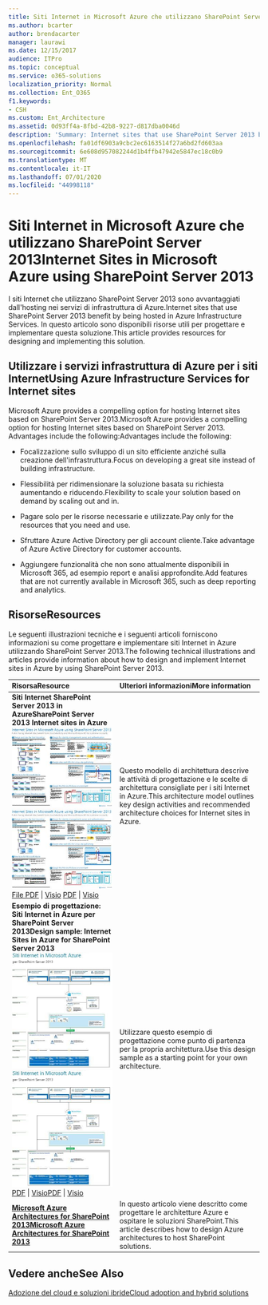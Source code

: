 ```yaml
---
title: Siti Internet in Microsoft Azure che utilizzano SharePoint Server 2013
ms.author: bcarter
author: brendacarter
manager: laurawi
ms.date: 12/15/2017
audience: ITPro
ms.topic: conceptual
ms.service: o365-solutions
localization_priority: Normal
ms.collection: Ent_O365
f1.keywords:
- CSH
ms.custom: Ent_Architecture
ms.assetid: 0d93ff4a-8fbd-42b8-9227-d817dba0046d
description: 'Summary: Internet sites that use SharePoint Server 2013 benefit by being hosted in Azure Infrastructure Services. This article provides resources for designing and implementing this solution.'
ms.openlocfilehash: fa01df6903a9cbc2ec6163514f27a6bd2fd603aa
ms.sourcegitcommit: 6e608d957082244d1b4ffb47942e5847ec18c0b9
ms.translationtype: MT
ms.contentlocale: it-IT
ms.lasthandoff: 07/01/2020
ms.locfileid: "44998118"
---
```

# <a name="internet-sites-in-microsoft-azure-using-sharepoint-server-2013"></a><span data-ttu-id="ed78c-104">Siti Internet in Microsoft Azure che utilizzano SharePoint Server 2013</span><span class="sxs-lookup"><span data-stu-id="ed78c-104">Internet Sites in Microsoft Azure using SharePoint Server 2013</span></span>

 <span data-ttu-id="ed78c-105">I siti Internet che utilizzano SharePoint Server 2013 sono avvantaggiati dall'hosting nei servizi di infrastruttura di Azure.</span><span class="sxs-lookup"><span data-stu-id="ed78c-105">Internet sites that use SharePoint Server 2013 benefit by being hosted in Azure Infrastructure Services.</span></span> <span data-ttu-id="ed78c-106">In questo articolo sono disponibili risorse utili per progettare e implementare questa soluzione.</span><span class="sxs-lookup"><span data-stu-id="ed78c-106">This article provides resources for designing and implementing this solution.</span></span>
  
## <a name="using-azure-infrastructure-services-for-internet-sites"></a><span data-ttu-id="ed78c-107">Utilizzare i servizi infrastruttura di Azure per i siti Internet</span><span class="sxs-lookup"><span data-stu-id="ed78c-107">Using Azure Infrastructure Services for Internet sites</span></span>

<span data-ttu-id="ed78c-108">Microsoft Azure provides a compelling option for hosting Internet sites based on SharePoint Server 2013.</span><span class="sxs-lookup"><span data-stu-id="ed78c-108">Microsoft Azure provides a compelling option for hosting Internet sites based on SharePoint Server 2013.</span></span> <span data-ttu-id="ed78c-109">Advantages include the following:</span><span class="sxs-lookup"><span data-stu-id="ed78c-109">Advantages include the following:</span></span>
  
- <span data-ttu-id="ed78c-110">Focalizzazione sullo sviluppo di un sito efficiente anziché sulla creazione dell'infrastruttura.</span><span class="sxs-lookup"><span data-stu-id="ed78c-110">Focus on developing a great site instead of building infrastructure.</span></span>
    
- <span data-ttu-id="ed78c-111">Flessibilità per ridimensionare la soluzione basata su richiesta aumentando e riducendo.</span><span class="sxs-lookup"><span data-stu-id="ed78c-111">Flexibility to scale your solution based on demand by scaling out and in.</span></span>
    
- <span data-ttu-id="ed78c-112">Pagare solo per le risorse necessarie e utilizzate.</span><span class="sxs-lookup"><span data-stu-id="ed78c-112">Pay only for the resources that you need and use.</span></span>
    
- <span data-ttu-id="ed78c-113">Sfruttare Azure Active Directory per gli account cliente.</span><span class="sxs-lookup"><span data-stu-id="ed78c-113">Take advantage of Azure Active Directory for customer accounts.</span></span>
    
- <span data-ttu-id="ed78c-114">Aggiungere funzionalità che non sono attualmente disponibili in Microsoft 365, ad esempio report e analisi approfondite.</span><span class="sxs-lookup"><span data-stu-id="ed78c-114">Add features that are not currently available in Microsoft 365, such as deep reporting and analytics.</span></span>
    
## <a name="resources"></a><span data-ttu-id="ed78c-115">Risorse</span><span class="sxs-lookup"><span data-stu-id="ed78c-115">Resources</span></span>

<span data-ttu-id="ed78c-116">Le seguenti illustrazioni tecniche e i seguenti articoli forniscono informazioni su come progettare e implementare siti Internet in Azure utilizzando SharePoint Server 2013.</span><span class="sxs-lookup"><span data-stu-id="ed78c-116">The following technical illustrations and articles provide information about how to design and implement Internet sites in Azure by using SharePoint Server 2013.</span></span>
  
|<span data-ttu-id="ed78c-117">**Risorsa**</span><span class="sxs-lookup"><span data-stu-id="ed78c-117">**Resource**</span></span>|<span data-ttu-id="ed78c-118">**Ulteriori informazioni**</span><span class="sxs-lookup"><span data-stu-id="ed78c-118">**More information**</span></span>|
|:-----|:-----|
|<span data-ttu-id="ed78c-119">**Siti Internet SharePoint Server 2013 in Azure**</span><span class="sxs-lookup"><span data-stu-id="ed78c-119">**SharePoint Server 2013 Internet sites in Azure**</span></span> <br/> <span data-ttu-id="ed78c-120">[![Immagine di siti Internet in Azure con SharePoint](media/MS-AZ-SPInternetSites.jpg)          ](https://go.microsoft.com/fwlink/p/?LinkId=392552)</span><span class="sxs-lookup"><span data-stu-id="ed78c-120">[![Image of Internet sites in Azure using SharePoint](media/MS-AZ-SPInternetSites.jpg)          ](https://go.microsoft.com/fwlink/p/?LinkId=392552)</span></span> <br/> <span data-ttu-id="ed78c-121">[File PDF](https://go.microsoft.com/fwlink/p/?LinkId=392552) \| [          ](https://go.microsoft.com/fwlink/p/?LinkId=392551) [Visio](https://go.microsoft.com/fwlink/p/?LinkId=392551)  </span><span class="sxs-lookup"><span data-stu-id="ed78c-121">[PDF](https://go.microsoft.com/fwlink/p/?LinkId=392552)  \| [          ](https://go.microsoft.com/fwlink/p/?LinkId=392551)[Visio](https://go.microsoft.com/fwlink/p/?LinkId=392551)</span></span> <br/> |<span data-ttu-id="ed78c-122">Questo modello di architettura descrive le attività di progettazione e le scelte di architettura consigliate per i siti Internet in Azure.</span><span class="sxs-lookup"><span data-stu-id="ed78c-122">This architecture model outlines key design activities and recommended architecture choices for Internet sites in Azure.</span></span>  <br/> |
|<span data-ttu-id="ed78c-123">**Esempio di progettazione: Siti Internet in Azure per SharePoint Server 2013**</span><span class="sxs-lookup"><span data-stu-id="ed78c-123">**Design sample: Internet Sites in Azure for SharePoint Server 2013**</span></span> <br/> <span data-ttu-id="ed78c-124">[![Anteprima della struttura di esempio: siti Internet in Microsoft Azure per SharePoint 2013](media/MS-AZ-InternetSitesDesignSample.jpg)          ](https://go.microsoft.com/fwlink/p/?LinkId=392549)</span><span class="sxs-lookup"><span data-stu-id="ed78c-124">[![Image of the Design sample: Internet sites in Microsoft Azure for SharePoint 2013](media/MS-AZ-InternetSitesDesignSample.jpg)          ](https://go.microsoft.com/fwlink/p/?LinkId=392549)</span></span> <br/> <span data-ttu-id="ed78c-125">[PDF](https://go.microsoft.com/fwlink/p/?LinkId=392549)  \| [Visio](https://go.microsoft.com/fwlink/p/?LinkId=392548)</span><span class="sxs-lookup"><span data-stu-id="ed78c-125">[PDF](https://go.microsoft.com/fwlink/p/?LinkId=392549)  \| [Visio](https://go.microsoft.com/fwlink/p/?LinkId=392548)</span></span> <br/> |<span data-ttu-id="ed78c-126">Utilizzare questo esempio di progettazione come punto di partenza per la propria architettura.</span><span class="sxs-lookup"><span data-stu-id="ed78c-126">Use this design sample as a starting point for your own architecture.</span></span>  <br/> |
|<span data-ttu-id="ed78c-127">**[Microsoft Azure Architectures for SharePoint 2013](microsoft-azure-architectures-for-sharepoint-2013.md)**</span><span class="sxs-lookup"><span data-stu-id="ed78c-127">**[Microsoft Azure Architectures for SharePoint 2013](microsoft-azure-architectures-for-sharepoint-2013.md)**</span></span> <br/> |<span data-ttu-id="ed78c-128">In questo articolo viene descritto come progettare le architetture Azure e ospitare le soluzioni SharePoint.</span><span class="sxs-lookup"><span data-stu-id="ed78c-128">This article describes how to design Azure architectures to host SharePoint solutions.</span></span>  <br/> |

## <a name="see-also"></a><span data-ttu-id="ed78c-129">Vedere anche</span><span class="sxs-lookup"><span data-stu-id="ed78c-129">See Also</span></span>

[<span data-ttu-id="ed78c-130">Adozione del cloud e soluzioni ibride</span><span class="sxs-lookup"><span data-stu-id="ed78c-130">Cloud adoption and hybrid solutions</span></span>](cloud-adoption-and-hybrid-solutions.yml)



